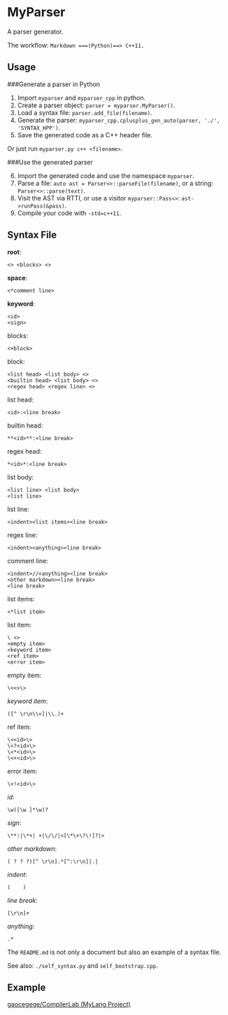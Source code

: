 MyParser
===

A parser generator.

The workflow: `Markdown ===(Python)==> C++11.`

Usage
---

###Generate a parser in Python

1. Import `myparser` and `myparser_cpp` in python.
2. Create a parser object: `parser = myparser.MyParser()`.
3. Load a syntax file: `parser.add_file(filename)`.
4. Generate the parser: `myparser_cpp.cplusplus_gen_auto(parser, './', 'SYNTAX_HPP')`.
5. Save the generated code as a C++ header file.

Or just run `myparser.py c++ <filename>`.

###Use the generated parser

6. Import the generated code and use the namespace `myparser`.
7. Parse a file: `auto ast = Parser<>::parseFile(filename)`, or a string: `Parser<>::parse(text)`.
8. Visit the AST via RTTI, or use a visitor `myparser::Pass<>`: `ast->runPass(&pass)`.
9. Compile your code with `-std=c++11`.

Syntax File
---

**root**:

    <> <blocks> <>

**space**:

    <*comment line>

**keyword**:

    <id>
    <sign>

blocks:

    <+block>

block:

    <list head> <list body> <>
    <builtin head> <list body> <>
    <regex head> <regex line> <>

list head:

    <id>:<line break>

builtin head:

    **<id>**:<line break>

regex head:

    *<id>*:<line break>

list body:

    <list line> <list body>
    <list line>

list line:

    <indent><list items><line break>

regex line:

    <indent><anything><line break>

comment line:

    <indent>//<anything><line break>
    <other markdown><line break>
    <line break>

list items:

    <*list item>

list item:

    \ <>
    <empty item>
    <keyword item>
    <ref item>
    <error item>

empty item:

    \<<>\>

*keyword item*:

    ([^ \r\n\\<]|\\.)+

ref item:

    \<<id>\>
    \<?<id>\>
    \<*<id>\>
    \<+<id>\>

error item:

    \<!<id>\>

*id*:

    \w([\w ]*\w)?

*sign*:

    \**:|\*+| +|\/\/|<[\*\+\?\!]?|>

*other markdown*:

    ( ? ? ?)[^ \r\n].*[^:\r\n]|.|

*indent*:

    (    )

*line break*:

    [\r\n]+

*anything*:

    .*

The `README.md` is not only a document but also an example of a syntax file.

See also: `./self_syntax.py` and `self_bootstrap.cpp`.

Example
---

[gaocegege/CompilerLab (MyLang Project)](https://github.com/gaocegege/CompilerLab)
